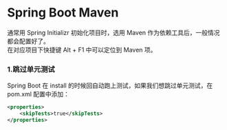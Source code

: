 # Spring Boot Maven
通常用 Spring Initializr 初始化项目时，选用 Maven 作为依赖工具后，一般情况都会配置好了。  
在对应项目下快捷键 Alt + F1 中可以定位到 Maven 项。

### 1.跳过单元测试
Spring Boot 在 install 的时候回自动跑上测试，如果我们想跳过单元测试，在 pom.xml 配置中添加：
```xml
<properties>
    <skipTests>true</skipTests>
</properties>
```